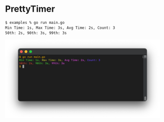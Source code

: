 # PrettyTimer
```bash
$ examples % go run main.go 
Min Time: 1s, Max Time: 3s, Avg Time: 2s, Count: 3
50th: 2s, 90th: 3s, 99th: 3s
```

![demo](media/demo.svg)